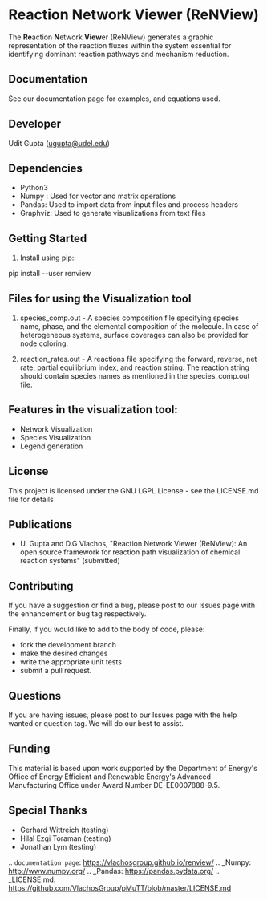 Reaction Network Viewer (ReNView)
=================================

The **Re**action **N**etwork **View**er (ReNView) generates a graphic representation of the reaction fluxes within the system essential for identifying dominant reaction pathways and mechanism reduction.

Documentation
-------------

See our documentation page for examples, and equations used.

Developer
---------
Udit Gupta (<ugupta@udel.edu>)

Dependencies
------------

- Python3
- Numpy : Used for vector and matrix operations
- Pandas: Used to import data from input files and process headers
- Graphviz: Used to generate visualizations from text files

Getting Started
---------------
1. Install using pip::

  pip install --user renview
  
Files for using the Visualization tool
--------------------------------------
1) species_comp.out - A species composition file specifying species name, phase, and the elemental composition of the molecule. In case of heterogeneous systems, surface coverages can also be provided for node coloring.

2) reaction_rates.out - A reactions file specifying the forward, reverse, net rate, partial equilibrium index, and reaction string. The reaction string should contain species names as mentioned in the species_comp.out file.

Features in the visualization tool:
-----------------------------------
- Network Visualization
- Species Visualization
- Legend generation

License
-------

This project is licensed under the GNU LGPL License - see the LICENSE.md file for details

Publications
------------
- U. Gupta and D.G Vlachos, "Reaction Network Viewer (ReNView): An open source framework for reaction path visualization of chemical reaction systems"  (submitted)

Contributing
------------

If you have a suggestion or find a bug, please post to our Issues page with 
the enhancement or bug tag respectively.

Finally, if you would like to add to the body of code, please:

- fork the development branch
- make the desired changes
- write the appropriate unit tests
- submit a pull request.

Questions
---------

If you are having issues, please post to our Issues page with the 
help wanted or question tag. We will do our best to assist.

Funding
-------

This material is based upon work supported by the Department of Energy's Office 
of Energy Efficient and Renewable Energy's Advanced Manufacturing Office under 
Award Number DE-EE0007888-9.5.

Special Thanks
--------------

-  Gerhard Wittreich (testing)
-  Hilal Ezgi Toraman (testing)
-  Jonathan Lym (testing)

.. `documentation page`: https://vlachosgroup.github.io/renview/
.. _Numpy: http://www.numpy.org/
.. _Pandas: https://pandas.pydata.org/
.. _LICENSE.md: https://github.com/VlachosGroup/pMuTT/blob/master/LICENSE.md
